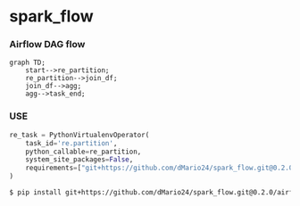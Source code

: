 # spark_flow

### Airflow DAG flow

```mermaid
graph TD;
    start-->re_partition;
    re_partition-->join_df;
    join_df-->agg;
    agg-->task_end;
```

### USE
```python
re_task = PythonVirtualenvOperator(
    task_id='re.partition',
    python_callable=re_partition,
    system_site_packages=False,
    requirements=["git+https://github.com/dMario24/spark_flow.git@0.2.0/airflowdag"],
)
``` 

```bash
$ pip install git+https://github.com/dMario24/spark_flow.git@0.2.0/airflowdag
```